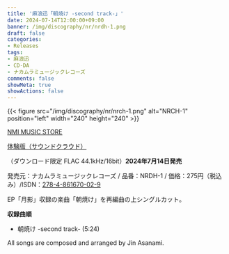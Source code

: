 ```yaml
---
title: '麻浪迅「朝焼け -second track-」'
date: 2024-07-14T12:00:00+09:00
banner: /img/discography/nr/nrdh-1.png
draft: false
categories:
- Releases
tags:
- 麻浪迅
- CD-DA
- ナカムラミュージックレコーズ
comments: false
showMeta: true
showActions: false
---
```


{{< figure src="/img/discography/nr/nrch-1.png" alt="NRCH-1" position="left" width="240" height="240" >}}

[NMI MUSIC STORE](https://nmimusic.booth.pm/items/5916436)

[体験版（サウンドクラウド）](https://soundcloud.com/hayatehay/sunrise-colours-second-track-demo)

（ダウンロード限定 FLAC 44.1kHz/16bit）**2024年7月14日発売**<br>

発売元：ナカムラミュージックレコーズ / 品番：NRDH-1 / 価格：275円（税込み）/ISDN：[278-4-861670-02-9](https://isdn.jp/2784861670029)

EP「月影」収録の楽曲「朝焼け」を再編曲の上シングルカット。

**収録曲順**
- 朝焼け -second track- (5:24)

All songs are composed and arranged by Jin Asanami.
